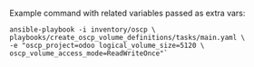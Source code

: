 Example command with related variables passed as extra vars:

```
ansible-playbook -i inventory/oscp \
playbooks/create_oscp_volume_definitions/tasks/main.yaml \
-e "oscp_project=odoo logical_volume_size=5120 \ 
oscp_volume_access_mode=ReadWriteOnce"`
```
